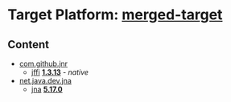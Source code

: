 # Target Platform: [merged-target](https://github.com/eclipse-orbit/orbit-simrel/blob/main/maven-sign/tp/MavenSign.target)

## Content
 - [com.github.jnr](https://repo1.maven.org/maven2/com/github/jnr/)
    - [jffi](https://repo1.maven.org/maven2/com/github/jnr/jffi/) **[1.3.13](https://repo1.maven.org/maven2/com/github/jnr/jffi/1.3.13)** - *native*
 - [net.java.dev.jna](https://repo1.maven.org/maven2/net/java/dev/jna/)
    - [jna](https://repo1.maven.org/maven2/net/java/dev/jna/jna/) **[5.17.0](https://repo1.maven.org/maven2/net/java/dev/jna/jna/5.17.0)**
